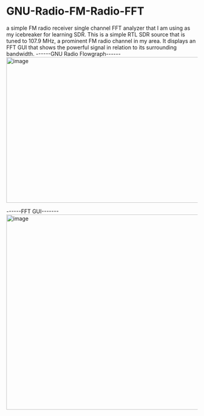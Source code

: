 # GNU-Radio-FM-Radio-FFT
a simple FM radio receiver single channel FFT analyzer that I am using as my icebreaker for learning SDR. This is a simple RTL SDR source that is tuned to 107.9 MHz, a prominent FM radio channel in my area. It displays an FFT GUI that shows the powerful signal in relation to its surrounding bandwidth. 
------GNU Radio Flowgraph------
<img width="944" height="384" alt="image" src="https://github.com/user-attachments/assets/6b920e9c-41b5-4e47-b4aa-59866575ba09" />

------FFT GUI-------
<img width="870" height="514" alt="image" src="https://github.com/user-attachments/assets/6f102f00-4b26-43db-9282-e07b56df3b8e" />


